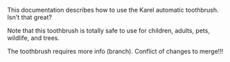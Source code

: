 This documentation describes how to use the Karel automatic toothbrush. Isn't that great?

Note that this toothbrush is totally safe to use for children, adults, pets, wildlife, and trees.

The toothbrush requires more info (branch). Conflict of changes to merge!!!